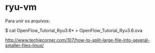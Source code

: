 # ryu-vm

Para unir os arquivos:

$ cat OpenFlow_Tutorial_Ryu3.6* > OpenFlow_Tutorial_Ryu3.6.ova

http://www.techiecorner.com/107/how-to-split-large-file-into-several-smaller-files-linux/
